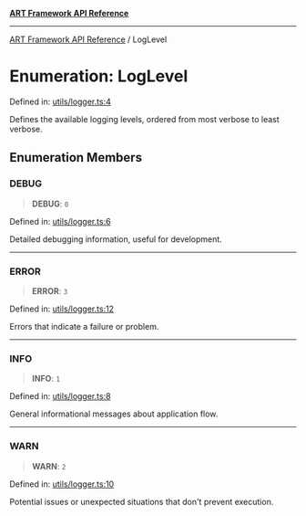 [**ART Framework API Reference**](../README.md)

***

[ART Framework API Reference](../README.md) / LogLevel

# Enumeration: LogLevel

Defined in: [utils/logger.ts:4](https://github.com/hashangit/ART/blob/f4539b852e546bb06f1cc8c56173d3ccfb0ad7fa/src/utils/logger.ts#L4)

Defines the available logging levels, ordered from most verbose to least verbose.

## Enumeration Members

### DEBUG

> **DEBUG**: `0`

Defined in: [utils/logger.ts:6](https://github.com/hashangit/ART/blob/f4539b852e546bb06f1cc8c56173d3ccfb0ad7fa/src/utils/logger.ts#L6)

Detailed debugging information, useful for development.

***

### ERROR

> **ERROR**: `3`

Defined in: [utils/logger.ts:12](https://github.com/hashangit/ART/blob/f4539b852e546bb06f1cc8c56173d3ccfb0ad7fa/src/utils/logger.ts#L12)

Errors that indicate a failure or problem.

***

### INFO

> **INFO**: `1`

Defined in: [utils/logger.ts:8](https://github.com/hashangit/ART/blob/f4539b852e546bb06f1cc8c56173d3ccfb0ad7fa/src/utils/logger.ts#L8)

General informational messages about application flow.

***

### WARN

> **WARN**: `2`

Defined in: [utils/logger.ts:10](https://github.com/hashangit/ART/blob/f4539b852e546bb06f1cc8c56173d3ccfb0ad7fa/src/utils/logger.ts#L10)

Potential issues or unexpected situations that don't prevent execution.
